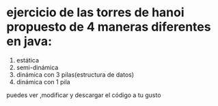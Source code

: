 # ejercicio de las torres de hanoi propuesto de 4 maneras diferentes en java:


1) estática
2) semi-dinámica
3) dinámica con 3 pilas(estructura de datos)
4) dinámica con 1 pila

puedes ver ,modificar y descargar el código a tu gusto
